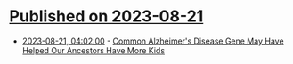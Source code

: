 # [Published on 2023-08-21](index.md)

* [2023-08-21, 04:02:00](https://soylentnews.org/article.pl?sid=23/08/20/0138255&from=rss) - [Common Alzheimer's Disease Gene May Have Helped Our Ancestors Have More Kids](https://soylentnews.org/article.pl?sid=23/08/20/0138255&from=rss)
